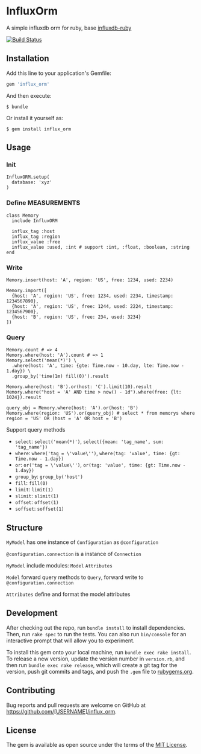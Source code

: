 # InfluxOrm

A simple influxdb orm for ruby, base [influxdb-ruby](https://github.com/influxdata/influxdb-ruby)

[![Build Status](https://travis-ci.org/xiejiangzhi/influx_orm.svg?branch=master)](https://travis-ci.org/xiejiangzhi/influx_orm)

## Installation

Add this line to your application's Gemfile:

```ruby
gem 'influx_orm'
```

And then execute:

    $ bundle

Or install it yourself as:

    $ gem install influx_orm

## Usage

### Init

```
InfluxORM.setup(
  database: 'xyz'
)
```

### Define MEASUREMENTS

```
class Memory
  include InfluxORM

  influx_tag :host
  influx_tag :region
  influx_value :free
  influx_value :used, :int # support :int, :float, :boolean, :string
end
```

### Write

```
Memory.insert(host: 'A', region: 'US', free: 1234, used: 2234)

Memory.import([
  {host: 'A', region: 'US', free: 1234, used: 2234, timestamp: 1234567890},
  {host: 'A', region: 'US', free: 1244, used: 2224, timestamp: 1234567900},
  {host: 'B', region: 'US', free: 234, used: 3234}
])
```

### Query

```
Memory.count # => 4
Memory.where(host: 'A').count # => 1
Memory.select('mean(*)') \
  .where(host: 'A', time: {gte: Time.now - 10.day, lte: Time.now - 1.day}) \
  .group_by('time(1m) fill(0)').result

Memory.where(host: 'B').or(host: 'C').limit(10).result
Memory.where("host = 'A' AND time > now() - 1d").where(free: {lt: 1024}).result

query_obj = Memory.where(host: 'A').or(host: 'B')
Memory.where(region: 'US').or(query_obj) # select * from memorys where region = 'US' OR (host = 'A' OR host = 'B')
```

Support query methods

* `select`: `select('mean(*)')`, `select({mean: 'tag_name', sum: 'tag_name'})`
* `where`: `where('tag = \'value\'')`, `where(tag: 'value', time: {gt: Time.now - 1.day})`
* `or`: `or('tag = \'value\'')`, `or(tag: 'value', time: {gt: Time.now - 1.day})`
* `group_by`: `group_by('host')`
* `fill`: `fill(0)`
* `limit`: `limit(1)`
* `slimit`: `slimit(1)`
* `offset`: `offset(1)`
* `soffset`: `soffset(1)`


## Structure

`MyModel` has one instance of `Configuration` as `@configuration`

`@configuration.connection` is a instance of `Connection`

`MyModel` include modules: `Model` `Attributes`

`Model` forward query methods to `Query`, forward write to `@configuration.connection`

`Attributes` define and format the model attributes


## Development

After checking out the repo, run `bundle install` to install dependencies. Then, run `rake spec` to run the tests. You can also run `bin/console` for an interactive prompt that will allow you to experiment.

To install this gem onto your local machine, run `bundle exec rake install`. To release a new version, update the version number in `version.rb`, and then run `bundle exec rake release`, which will create a git tag for the version, push git commits and tags, and push the `.gem` file to [rubygems.org](https://rubygems.org).

## Contributing

Bug reports and pull requests are welcome on GitHub at https://github.com/[USERNAME]/influx_orm.


## License

The gem is available as open source under the terms of the [MIT License](http://opensource.org/licenses/MIT).

